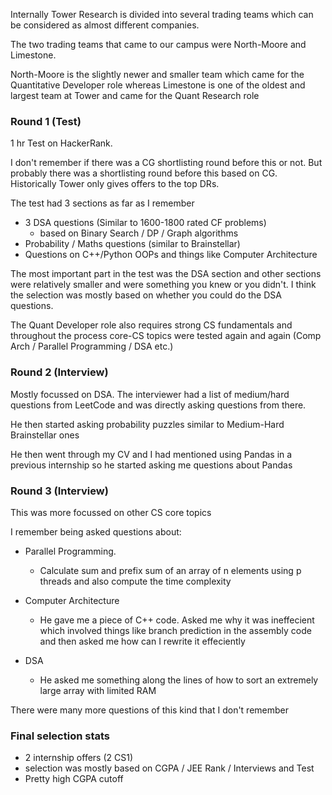 Internally Tower Research is divided into several trading teams which can be considered as almost different companies.

The two trading teams that came to our campus were North-Moore and Limestone.

North-Moore is the slightly newer and smaller team which came for the Quantitative Developer role whereas Limestone is one of the oldest and largest team at Tower and came for the Quant Research role

### Round 1 (Test)

1 hr Test on HackerRank. 

I don't remember if there was a CG shortlisting round before this or not. But probably there was a shortlisting round before this based on CG. Historically Tower only gives offers to the top DRs.

The test had 3 sections as far as I remember

- 3 DSA questions (Similar to 1600-1800 rated CF problems)
    - based on Binary Search / DP / Graph algorithms
- Probability / Maths questions (similar to Brainstellar)
- Questions on C++/Python OOPs and things like Computer Architecture

The most important part in the test was the DSA section and other sections were relatively smaller and were something you knew or you didn't. I think the selection was mostly based on whether you could do the DSA questions.

The Quant Developer role also requires strong CS fundamentals and throughout the process core-CS topics were tested again and again (Comp Arch / Parallel Programming / DSA etc.)

### Round 2 (Interview)

Mostly focussed on DSA. The interviewer had a list of medium/hard questions from LeetCode and was directly asking questions from there.

He then started asking probability puzzles similar to Medium-Hard Brainstellar ones

He then went through my CV and I had mentioned using Pandas in a previous internship so he started asking me questions about Pandas

### Round 3 (Interview)

This was more focussed on other CS core topics

I remember being asked questions about:

- Parallel Programming. 
    - Calculate sum and prefix sum of an array of n elements using p threads and also compute the time complexity

- Computer Architecture
    - He gave me a piece of C++ code. Asked me why it was ineffecient which involved things like branch prediction in the assembly code and then asked me how can I rewrite it effeciently

- DSA
    - He asked me something along the lines of how to sort an extremely large array with limited RAM

There were many more questions of this kind that I don't remember

### Final selection stats

- 2 internship offers (2 CS1)
- selection was mostly based on CGPA / JEE Rank / Interviews and Test
- Pretty high CGPA cutoff